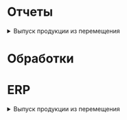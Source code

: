 
# Отчеты
<details>
  <summary>Выпуск продукции из перемещения</summary>
  
[Описание](Отчеты/Выпуск%20продукции%20из%20перемещения.md)
  
</details>

# Обработки
# ERP
<details>
  <summary>Выпуск продукции из перемещения</summary>
  
[Описание](ERP/Добавление%20IDZak%20в%20заказ%20клиента%20и%20нахождение%20по%20нему%20длинны%20намотки%20в%20КП.md)
  
</details>
